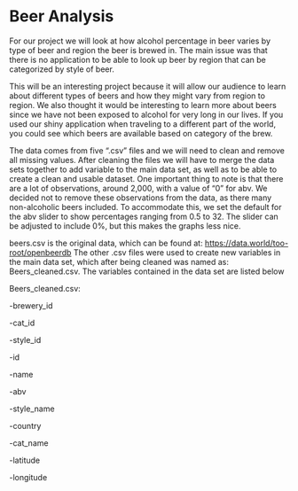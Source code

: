 # Beer Analysis

For our project we will look at how alcohol percentage in beer varies by type of beer and region the beer is brewed in. The main issue was that there is no application to be able to look up beer by region that can be categorized by style of beer. 

This will be an interesting project because it will allow our audience to learn about different types of beers and how they might vary from region to region. We also thought it would be interesting to learn more about beers since we have not been exposed to alcohol for very long in our lives. If you used our shiny application when traveling to a different part of the world, you could see which beers are available based on category of the brew.

The data comes from five “.csv” files and we will need to clean and remove all missing values. After cleaning the files we will have to merge the data sets together to add variable to the main data set, as well as to be able to create a clean and usable dataset. One important thing to note is that there are a lot of observations, around 2,000, with a value of “0” for abv. We decided not to remove these observations from the data, as there many non-alcoholic beers included. To accommodate this, we set the default for the abv slider to show percentages ranging from 0.5 to 32. The slider can be adjusted to include 0%, but this makes the graphs less nice.

beers.csv is the original data, which can be found at: https://data.world/too-root/openbeerdb
The other .csv files were used to create new variables in the main data set, which after being cleaned was named as: Beers_cleaned.csv. The variables contained in the data set are listed below

Beers_cleaned.csv:

-brewery_id

-cat_id

-style_id

-id

-name

-abv

-style_name

-country

-cat_name

-latitude

-longitude
